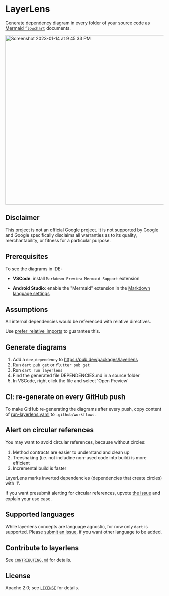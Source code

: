 # LayerLens

Generate dependency diagram in every folder of your source code as [Mermaid `flowchart`](https://mermaid.js.org/syntax/flowchart.html) documents.

<img width="536" alt="Screenshot 2023-01-14 at 9 45 33 PM" src="https://user-images.githubusercontent.com/12115586/212524921-5221785f-692d-4464-a230-0f620434e2c5.png">

## Disclaimer

This project is not an official Google project. It is not supported by
Google and Google specifically disclaims all warranties as to its quality,
merchantability, or fitness for a particular purpose.

## Prerequisites

To see the diagrams in IDE:
- **VSCode**: install `Markdown Preview Mermaid Support` extension

- **Android Studio**: enable the "Mermaid" extension in the
[Markdown language settings](https://www.jetbrains.com/help/idea/markdown-reference.html)

## Assumptions

All internal dependencies would be referenced with relative directives.

Use [prefer_relative_imports](https://dart-lang.github.io/linter/lints/prefer_relative_imports.html) to guarantee this.

## Generate diagrams

1. Add a `dev_dependency` to https://pub.dev/packages/layerlens
2. Run `dart pub get` or `flutter pub get`
2. Run `dart run layerlens`
3. Find the generated file DEPENDENCIES.md in a source folder
4. In VSCode, right click the file and select 'Open Preview'

## CI: re-generate on every GitHub push

To make GitHub re-generating the diagrams after every push,
copy content of [run-layerlens.yaml](https://github.com/polina-c/layerlens/blob/main/.github/workflows/run-layerlens.yaml)
to `.github/workflows`.

## Alert on circular references

You may want to avoid circular references, because without circles:
1. Method contracts are easier to understand and clean up
2. Treeshaking (i.e. not includine non-used code into build) is more efficient
3. Incremental build is faster

LayerLens marks inverted dependencies (dependencies that create circles) with '!'.

If you want presubmit alerting for circular references, upvote [the issue](https://github.com/polina-c/layerlens/issues/4) and explain your use case.

## Supported languages

While layerlens concepts are language agnostic, for now only `dart` is supported.
Please [submit an issue](https://github.com/polina-c/layerlens/issues/new), if you want other language to be added.

## Contribute to layerlens

See [`CONTRIBUTING.md`](CONTRIBUTING.md) for details.

## License

Apache 2.0; see [`LICENSE`](LICENSE) for details.
